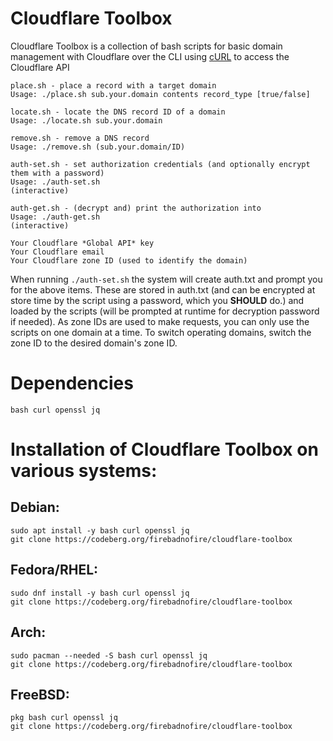 # Cloudflare Toolbox

Cloudflare Toolbox is a collection of bash scripts for basic domain management with Cloudflare over the CLI using [cURL](https://curl.se/) to access the Cloudflare API

```
place.sh - place a record with a target domain
Usage: ./place.sh sub.your.domain contents record_type [true/false]

locate.sh - locate the DNS record ID of a domain
Usage: ./locate.sh sub.your.domain

remove.sh - remove a DNS record
Usage: ./remove.sh (sub.your.domain/ID)

auth-set.sh - set authorization credentials (and optionally encrypt them with a password)
Usage: ./auth-set.sh 
(interactive)

auth-get.sh - (decrypt and) print the authorization into
Usage: ./auth-get.sh 
(interactive)
```

```
Your Cloudflare *Global API* key
Your Cloudflare email
Your Cloudflare zone ID (used to identify the domain)
```

When running `./auth-set.sh` the system will create auth.txt and prompt you for the above items. These are stored in auth.txt (and can be encrypted at store time by the script using a password, which you **SHOULD** do.) and loaded by the scripts (will be prompted at runtime for decryption password if needed). As zone IDs are used to make requests, you can only use the scripts on one domain at a time. To switch operating domains, switch the zone ID to the desired domain's zone ID.

# Dependencies

`bash curl openssl jq`

# Installation of Cloudflare Toolbox on various systems:

## Debian:

```
sudo apt install -y bash curl openssl jq
git clone https://codeberg.org/firebadnofire/cloudflare-toolbox
```

## Fedora/RHEL:

```
sudo dnf install -y bash curl openssl jq
git clone https://codeberg.org/firebadnofire/cloudflare-toolbox
```
## Arch:

```
sudo pacman --needed -S bash curl openssl jq
git clone https://codeberg.org/firebadnofire/cloudflare-toolbox
```
## FreeBSD:

```
pkg bash curl openssl jq
git clone https://codeberg.org/firebadnofire/cloudflare-toolbox
```
